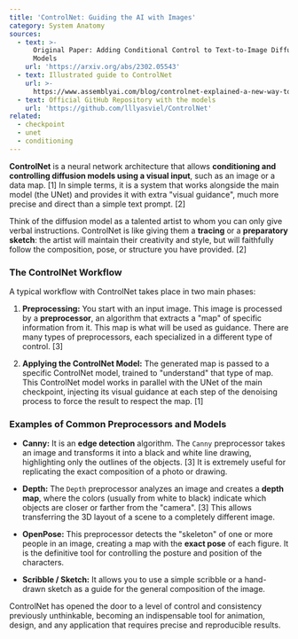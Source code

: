 ```yaml
---
title: 'ControlNet: Guiding the AI with Images'
category: System Anatomy
sources:
  - text: >-
      Original Paper: Adding Conditional Control to Text-to-Image Diffusion
      Models
    url: 'https://arxiv.org/abs/2302.05543'
  - text: Illustrated guide to ControlNet
    url: >-
      https://www.assemblyai.com/blog/controlnet-explained-a-new-way-to-control-stable-diffusion/
  - text: Official GitHub Repository with the models
    url: 'https://github.com/lllyasviel/ControlNet'
related:
  - checkpoint
  - unet
  - conditioning
---
```


**ControlNet** is a neural network architecture that allows **conditioning and controlling diffusion models using a visual input**, such as an image or a data map. [1] In simple terms, it is a system that works alongside the main model (the UNet) and provides it with extra "visual guidance", much more precise and direct than a simple text prompt. [2]

Think of the diffusion model as a talented artist to whom you can only give verbal instructions. ControlNet is like giving them a **tracing** or a **preparatory sketch**: the artist will maintain their creativity and style, but will faithfully follow the composition, pose, or structure you have provided. [2]

### The ControlNet Workflow

A typical workflow with ControlNet takes place in two main phases:

1.  **Preprocessing:**
    You start with an input image. This image is processed by a **preprocessor**, an algorithm that extracts a "map" of specific information from it. This map is what will be used as guidance. There are many types of preprocessors, each specialized in a different type of control. [3]

2.  **Applying the ControlNet Model:**
    The generated map is passed to a specific ControlNet model, trained to "understand" that type of map. This ControlNet model works in parallel with the UNet of the main checkpoint, injecting its visual guidance at each step of the denoising process to force the result to respect the map. [1]

### Examples of Common Preprocessors and Models

- **Canny:**
    It is an **edge detection** algorithm. The `Canny` preprocessor takes an image and transforms it into a black and white line drawing, highlighting only the outlines of the objects. [3] It is extremely useful for replicating the exact composition of a photo or drawing.

- **Depth:**
    The `Depth` preprocessor analyzes an image and creates a **depth map**, where the colors (usually from white to black) indicate which objects are closer or farther from the "camera". [3] This allows transferring the 3D layout of a scene to a completely different image.

- **OpenPose:**
    This preprocessor detects the "skeleton" of one or more people in an image, creating a map with the **exact pose** of each figure. It is the definitive tool for controlling the posture and position of the characters.

- **Scribble / Sketch:**
    It allows you to use a simple scribble or a hand-drawn sketch as a guide for the general composition of the image.

ControlNet has opened the door to a level of control and consistency previously unthinkable, becoming an indispensable tool for animation, design, and any application that requires precise and reproducible results.
